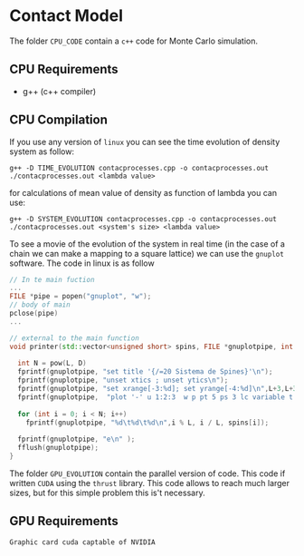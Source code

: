 # Contact Model
The folder ```CPU_CODE``` contain a ```c++``` code for Monte Carlo simulation.
## CPU Requirements
- g++ (c++ compiler)
## CPU Compilation
If you use any version of ```linux``` you can see the time evolution of density system as follow:
```
g++ -D TIME_EVOLUTION contacprocesses.cpp -o contacprocesses.out
./contacprocesses.out <lambda value>
```
for calculations of mean value of density as function of lambda you can use:
```
g++ -D SYSTEM_EVOLUTION contacprocesses.cpp -o contacprocesses.out
./contacprocesses.out <system's size> <lambda value>
```
To see a movie of the evolution of the system in real time (in the case of a chain we can make a mapping to a square lattice) we can use the ```gnuplot``` software. The code in linux is as follow
```c++
// In te main fuction
...
FILE *pipe = popen("gnuplot", "w");
// body of main
pclose(pipe)
...

// external to the main function
void printer(std::vector<unsigned short> spins, FILE *gnuplotpipe, int L) {      
  
  int N = pow(L, D)
  fprintf(gnuplotpipe, "set title '{/=20 Sistema de Spines}'\n");
  fprintf(gnuplotpipe, "unset xtics ; unset ytics\n");
  fprintf(gnuplotpipe, "set xrange[-3:%d]; set yrange[-4:%d]\n",L+3,L+3);
  fprintf(gnuplotpipe,  "plot '-' u 1:2:3  w p pt 5 ps 3 lc variable t ''\n");
   
  for (int i = 0; i < N; i++)
  	fprintf(gnuplotpipe, "%d\t%d\t%d\n",i % L, i / L, spins[i]);
  
  fprintf(gnuplotpipe, "e\n" );
  fflush(gnuplotpipe);
}
```
The folder ```GPU_EVOLUTION``` contain the parallel version of code. This code if written ```CUDA``` using the ```thrust``` library. This code allows to reach much larger sizes, but for this simple problem this is't necessary.
## GPU Requirements
```
Graphic card cuda captable of NVIDIA 
```
